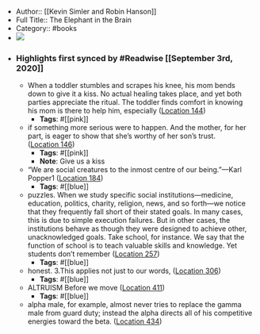 - Author:: [[Kevin Simler and Robin Hanson]]
- Full Title:: The Elephant in the Brain
- Category:: #books
- ![](https://images-na.ssl-images-amazon.com/images/I/41oOwRGynIL._SL400_.jpg)
- ### Highlights first synced by #Readwise [[September 3rd, 2020]]
    - When a toddler stumbles and scrapes his knee, his mom bends down to give it a kiss. No actual healing takes place, and yet both parties appreciate the ritual. The toddler finds comfort in knowing his mom is there to help him, especially ([Location 144](https://readwise.io/to_kindle?action=open&asin=B077GZT9Q1&location=144))
        - **Tags**: #[[pink]]
    - if something more serious were to happen. And the mother, for her part, is eager to show that she’s worthy of her son’s trust. ([Location 146](https://readwise.io/to_kindle?action=open&asin=B077GZT9Q1&location=146))
        - **Tags**: #[[pink]]
        - **Note**: Give us a kiss
    - “We are social creatures to the inmost centre of our being.”—Karl Popper1 ([Location 184](https://readwise.io/to_kindle?action=open&asin=B077GZT9Q1&location=184))
        - **Tags**: #[[blue]]
    - puzzles. When we study specific social institutions—medicine, education, politics, charity, religion, news, and so forth—we notice that they frequently fall short of their stated goals. In many cases, this is due to simple execution failures. But in other cases, the institutions behave as though they were designed to achieve other, unacknowledged goals. Take school, for instance. We say that the function of school is to teach valuable skills and knowledge. Yet students don’t remember ([Location 257](https://readwise.io/to_kindle?action=open&asin=B077GZT9Q1&location=257))
        - **Tags**: #[[blue]]
    - honest. 3.This applies not just to our words, ([Location 306](https://readwise.io/to_kindle?action=open&asin=B077GZT9Q1&location=306))
        - **Tags**: #[[blue]]
    - ALTRUISM Before we move ([Location 411](https://readwise.io/to_kindle?action=open&asin=B077GZT9Q1&location=411))
        - **Tags**: #[[blue]]
    - alpha male, for example, almost never tries to replace the gamma male from guard duty; instead the alpha directs all of his competitive energies toward the beta. ([Location 434](https://readwise.io/to_kindle?action=open&asin=B077GZT9Q1&location=434))
